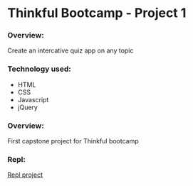 # Thinkful Bootcamp - Project 1

### Overview:
Create an intercative quiz app on any topic

### Technology used:
* HTML
* CSS
* Javascript
* jQuery

### Overview:
First capstone project for Thinkful bootcamp 

### Repl:
[Repl project](https://repl.it/@Terryds/Project-1-Quiz-App "Project submission at Repl")
